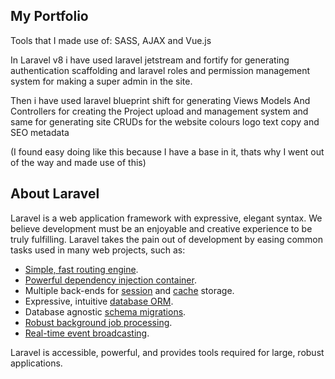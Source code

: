 ## My Portfolio

Tools that I made use of:
SASS, AJAX and Vue.js

In Laravel v8 i have used laravel jetstream and fortify for generating authentication scaffolding and laravel roles and permission management system for making a super admin in the site.

Then i have used laravel blueprint shift for generating Views Models And Controllers for creating the Project upload and management system and same for generating site CRUDs for the website colours logo text copy and SEO metadata

(I found easy doing like this because I have a base in it, thats why I went out of the way and made use of this)


## About Laravel

Laravel is a web application framework with expressive, elegant syntax. We believe development must be an enjoyable and creative experience to be truly fulfilling. Laravel takes the pain out of development by easing common tasks used in many web projects, such as:

- [Simple, fast routing engine](https://laravel.com/docs/routing).
- [Powerful dependency injection container](https://laravel.com/docs/container).
- Multiple back-ends for [session](https://laravel.com/docs/session) and [cache](https://laravel.com/docs/cache) storage.
- Expressive, intuitive [database ORM](https://laravel.com/docs/eloquent).
- Database agnostic [schema migrations](https://laravel.com/docs/migrations).
- [Robust background job processing](https://laravel.com/docs/queues).
- [Real-time event broadcasting](https://laravel.com/docs/broadcasting).

Laravel is accessible, powerful, and provides tools required for large, robust applications.




